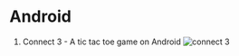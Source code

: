 # Android

1. Connect 3 - A tic tac toe game on Android
![connect 3](../Android/ImageFile/connect3.png)

